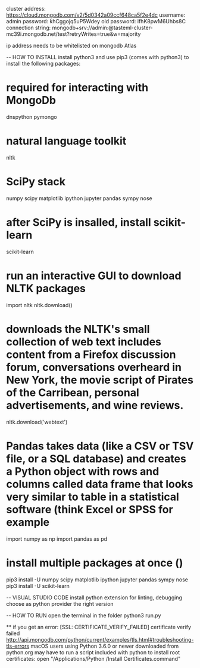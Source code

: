 
cluster address: https://cloud.mongodb.com/v2/5d0342a09ccf648ca5f2e4dc
username: admin
password: khCggojq5uP5Wdey
old password: ifhK8pwM6Uhbs8C
connection string: mongodb+srv://admin:<password>@tasteml-cluster-mc39i.mongodb.net/test?retryWrites=true&w=majority

ip address needs to be whitelisted on mongodb Atlas

-- HOW TO INSTALL
install python3
and use pip3 (comes with python3) to install the following packages:
# required for interacting with MongoDb
dnspython
pymongo
# natural language toolkit
nltk
# SciPy stack
numpy scipy matplotlib ipython jupyter pandas sympy nose
# after SciPy is insalled, install scikit-learn
scikit-learn

# run an interactive GUI to download NLTK packages
import nltk
nltk.download()

# downloads the NLTK's small collection of web text includes content from a Firefox discussion forum, conversations overheard in New York, the movie script of Pirates of the Carribean, personal advertisements, and wine reviews.
nltk.download('webtext') 

# Pandas takes data (like a CSV or TSV file, or a SQL database) and creates a Python object with rows and columns called data frame that looks very similar to table in a statistical software (think Excel or SPSS for example
import numpy as np
import pandas as pd

# install multiple packages at once ()
pip3 install -U numpy scipy matplotlib ipython jupyter pandas sympy nose
pip3 install -U scikit-learn

-- VISUAL STUDIO CODE
install python extension for linting, debugging
choose as python provider the right version

-- HOW TO RUN
open the terminal in the folder
python3 run.py

** if you get an error: [SSL: CERTIFICATE_VERIFY_FAILED] certificate verify failed
http://api.mongodb.com/python/current/examples/tls.html#troubleshooting-tls-errors
macOS users using Python 3.6.0 or newer downloaded from python.org may have to run a script included with python to install root certificates:
open "/Applications/Python <YOUR PYTHON VERSION>/Install Certificates.command"
